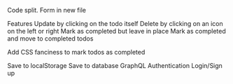 Code split.
Form in new file

Features
Update by clicking on the todo itself
Delete by clicking on an icon on the left or right
Mark as completed but leave in place
Mark as completed and move to completed todos

Add CSS fanciness to mark todos as completed

Save to  localStorage
Save to database
GraphQL
Authentication Login/Sign up

